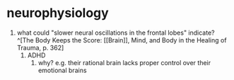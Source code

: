 # neurophysiology
1. what could "slower neural oscillations in the frontal lobes" indicate?^[The Body Keeps the Score: [[Brain]], Mind, and Body in the Healing of Trauma, p. 362]
	1. ADHD
		1. why? e.g. their rational brain lacks proper control over their emotional brains